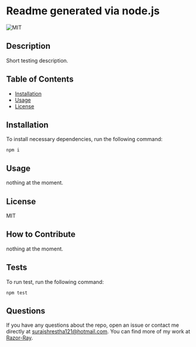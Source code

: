 # Readme generated via node.js

  ![MIT](https://img.shields.io/badge/Licence-MIT-brightgreen)

  ## Description
  Short testing description.  
  
  ## Table of Contents
  
  - [Installation](#installation)
  - [Usage](#usage)
  - [License](#license)
  
  ## Installation
  
  To install necessary dependencies, run the following command:
  ```
npm i
```
  
  ## Usage
  nothing at the moment.

  ## License
  MIT
  
  ## How to Contribute
  nothing at the moment.

  ## Tests
  To run test, run the following command:
  ```
npm test
```
  
  ## Questions
  
  If you have any questions about the repo, open an issue or contact me directly at surajshrestha121@hotmail.com. You can find more of my work at [Razor-Ray](https://github.com/Razor-Ray).